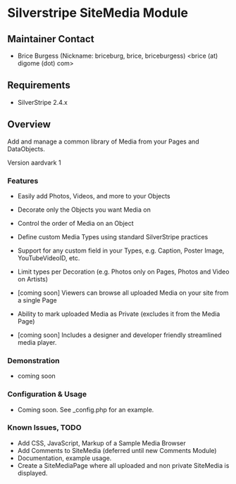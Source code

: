 # Silverstripe SiteMedia Module

## Maintainer Contact 
 * Brice Burgess (Nickname: briceburg, brice, briceburgess)
   <brice (at) digome (dot) com>
	
## Requirements
 * SilverStripe 2.4.x

## Overview
Add and manage a common library of Media from your Pages and DataObjects. 

Version aardvark 1


### Features

 * Easily add Photos, Videos, and more to your Objects
 
 * Decorate only the Objects you want Media on
 
 * Control the order of Media on an Object

 * Define custom Media Types using standard SilverStripe practices
 
 * Support for any custom field in your Types, e.g. Caption, Poster Image, YouTubeVideoID, etc.
    
 * Limit types per Decoration (e.g. Photos only on Pages, Photos and Video on Artists)

 * [coming soon] Viewers can browse all uploaded Media on your site from a single Page
 
 * Ability to mark uploaded Media as Private (excludes it from the Media Page)
 
 * [coming soon] Includes a designer and developer friendly streamlined media player.
 
 
### Demonstration

  * coming soon
  
	
### Configuration & Usage

 * Coming soon. See _config.php for an example.

### Known Issues, TODO
 
 * Add CSS, JavaScript, Markup of a Sample Media Browser
 * Add Comments to SiteMedia (deferred until new Comments Module)
 * Documentation, example usage.
 * Create a SiteMediaPage where all uploaded and non private SiteMedia is displayed.